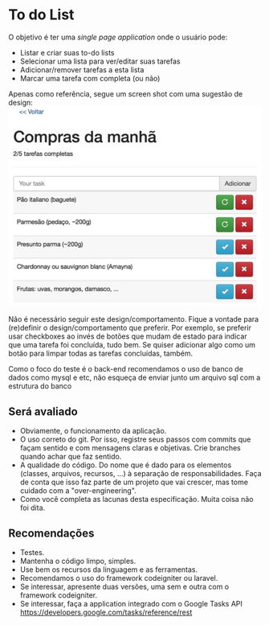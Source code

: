 # To do List

O objetivo é ter uma _single page application_ onde o usuário pode:

- Listar e criar suas to-do lists
- Selecionar uma lista para ver/editar suas tarefas
- Adicionar/remover tarefas a esta lista
- Marcar uma tarefa com completa (ou não)

Apenas como referência, segue um screen shot com uma sugestão de design:
![to-do list](sample.jpg)

Não é necessário seguir este design/comportamento. Fique a vontade para (re)definir o design/comportamento que preferir. Por exemplo, se preferir usar checkboxes ao invés de botões que mudam de estado para indicar que uma tarefa foi concluída, tudo bem. Se quiser adicionar algo como um botão para limpar todas as tarefas concluídas, também.

Como o foco do teste é o back-end recomendamos o uso de banco de dados como mysql e etc, não esqueça de enviar junto um arquivo sql com a estrutura do banco

## Será avaliado

- Obviamente, o funcionamento da aplicação.
- O uso correto do git. Por isso, registre seus passos com commits que façam sentido e com mensagens claras e objetivas. Crie branches quando achar que faz sentido.
- A qualidade do código. Do nome que é dado para os elementos (classes, arquivos, recursos, ...) à separação de responsabilidades. Faça de conta que isso faz parte de um projeto que vai crescer, mas tome cuidado com a "over-engineering".
- Como você completa as lacunas desta especificação. Muita coisa não foi dita.

## Recomendações

- Testes.
- Mantenha o código limpo, simples.
- Use bem os recursos da linguagem e as ferramentas.
- Recomendamos o uso do framework codeigniter ou laravel.
- Se interessar, apresente duas versões, uma sem e outra com o framework codeigniter.
- Se interessar, faça a application integrado com o Google Tasks API https://developers.google.com/tasks/reference/rest
